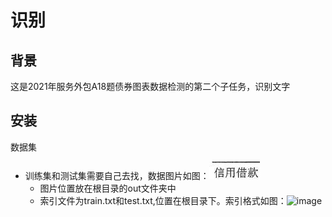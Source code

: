 识别
=
背景
--
这是2021年服务外包A18题债券图表数据检测的第二个子任务，识别文字

安装
--
数据集
* 训练集和测试集需要自己去找，数据图片如图：![image](./imageforreadme/数据集图片.jpg)
  * 图片位置放在根目录的out文件夹中
  * 索引文件为train.txt和test.txt,位置在根目录下。索引格式如图：![image](./imageforreadme/索引格式.jpg)





